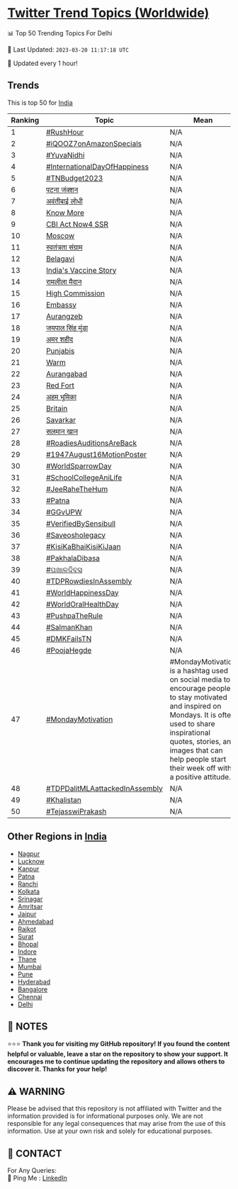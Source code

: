 [Twitter Trend Topics (Worldwide)](https://github.com/ErcinDedeoglu/Twitter-Trend-Topics)
==========


📊 Top 50 Trending Topics For Delhi

📆 Last Updated: `2023-03-20 11:17:18 UTC`

🔧 Updated every 1 hour!


## Trends

This is top 50 for [India](</India>)

| Ranking | Topic | Mean |
| ------- | ------------ | ------------ |
| 1 | [#RushHour](http://twitter.com/search?q=%23RushHour) | N/A |
| 2 | [#iQOOZ7onAmazonSpecials](http://twitter.com/search?q=%23iQOOZ7onAmazonSpecials) | N/A |
| 3 | [#YuvaNidhi](http://twitter.com/search?q=%23YuvaNidhi) | N/A |
| 4 | [#InternationalDayOfHappiness](http://twitter.com/search?q=%23InternationalDayOfHappiness) | N/A |
| 5 | [#TNBudget2023](http://twitter.com/search?q=%23TNBudget2023) | N/A |
| 6 | [पटना जंक्शन](http://twitter.com/search?q=%e0%a4%aa%e0%a4%9f%e0%a4%a8%e0%a4%be+%e0%a4%9c%e0%a4%82%e0%a4%95%e0%a5%8d%e0%a4%b6%e0%a4%a8) | N/A |
| 7 | [अवंतीबाई लोधी](http://twitter.com/search?q=%e0%a4%85%e0%a4%b5%e0%a4%82%e0%a4%a4%e0%a5%80%e0%a4%ac%e0%a4%be%e0%a4%88+%e0%a4%b2%e0%a5%8b%e0%a4%a7%e0%a5%80) | N/A |
| 8 | [Know More](http://twitter.com/search?q=Know+More) | N/A |
| 9 | [CBI Act Now4 SSR](http://twitter.com/search?q=CBI+Act+Now4+SSR) | N/A |
| 10 | [Moscow](http://twitter.com/search?q=Moscow) | N/A |
| 11 | [स्वतंत्रता संग्राम](http://twitter.com/search?q=%e0%a4%b8%e0%a5%8d%e0%a4%b5%e0%a4%a4%e0%a4%82%e0%a4%a4%e0%a5%8d%e0%a4%b0%e0%a4%a4%e0%a4%be+%e0%a4%b8%e0%a4%82%e0%a4%97%e0%a5%8d%e0%a4%b0%e0%a4%be%e0%a4%ae) | N/A |
| 12 | [Belagavi](http://twitter.com/search?q=Belagavi) | N/A |
| 13 | [India's Vaccine Story](http://twitter.com/search?q=India%27s+Vaccine+Story) | N/A |
| 14 | [रामलीला मैदान](http://twitter.com/search?q=%e0%a4%b0%e0%a4%be%e0%a4%ae%e0%a4%b2%e0%a5%80%e0%a4%b2%e0%a4%be+%e0%a4%ae%e0%a5%88%e0%a4%a6%e0%a4%be%e0%a4%a8) | N/A |
| 15 | [High Commission](http://twitter.com/search?q=High+Commission) | N/A |
| 16 | [Embassy](http://twitter.com/search?q=Embassy) | N/A |
| 17 | [Aurangzeb](http://twitter.com/search?q=Aurangzeb) | N/A |
| 18 | [जयपाल सिंह मुंडा](http://twitter.com/search?q=%e0%a4%9c%e0%a4%af%e0%a4%aa%e0%a4%be%e0%a4%b2+%e0%a4%b8%e0%a4%bf%e0%a4%82%e0%a4%b9+%e0%a4%ae%e0%a5%81%e0%a4%82%e0%a4%a1%e0%a4%be) | N/A |
| 19 | [अमर शहीद](http://twitter.com/search?q=%e0%a4%85%e0%a4%ae%e0%a4%b0+%e0%a4%b6%e0%a4%b9%e0%a5%80%e0%a4%a6) | N/A |
| 20 | [Punjabis](http://twitter.com/search?q=Punjabis) | N/A |
| 21 | [Warm](http://twitter.com/search?q=Warm) | N/A |
| 22 | [Aurangabad](http://twitter.com/search?q=Aurangabad) | N/A |
| 23 | [Red Fort](http://twitter.com/search?q=Red+Fort) | N/A |
| 24 | [अहम भूमिका](http://twitter.com/search?q=%e0%a4%85%e0%a4%b9%e0%a4%ae+%e0%a4%ad%e0%a5%82%e0%a4%ae%e0%a4%bf%e0%a4%95%e0%a4%be) | N/A |
| 25 | [Britain](http://twitter.com/search?q=Britain) | N/A |
| 26 | [Savarkar](http://twitter.com/search?q=Savarkar) | N/A |
| 27 | [सलमान खान](http://twitter.com/search?q=%e0%a4%b8%e0%a4%b2%e0%a4%ae%e0%a4%be%e0%a4%a8+%e0%a4%96%e0%a4%be%e0%a4%a8) | N/A |
| 28 | [#RoadiesAuditionsAreBack](http://twitter.com/search?q=%23RoadiesAuditionsAreBack) | N/A |
| 29 | [#1947August16MotionPoster](http://twitter.com/search?q=%231947August16MotionPoster) | N/A |
| 30 | [#WorldSparrowDay](http://twitter.com/search?q=%23WorldSparrowDay) | N/A |
| 31 | [#SchoolCollegeAniLife](http://twitter.com/search?q=%23SchoolCollegeAniLife) | N/A |
| 32 | [#JeeRaheTheHum](http://twitter.com/search?q=%23JeeRaheTheHum) | N/A |
| 33 | [#Patna](http://twitter.com/search?q=%23Patna) | N/A |
| 34 | [#GGvUPW](http://twitter.com/search?q=%23GGvUPW) | N/A |
| 35 | [#VerifiedBySensibull](http://twitter.com/search?q=%23VerifiedBySensibull) | N/A |
| 36 | [#Saveosholegacy](http://twitter.com/search?q=%23Saveosholegacy) | N/A |
| 37 | [#KisiKaBhaiKisiKiJaan](http://twitter.com/search?q=%23KisiKaBhaiKisiKiJaan) | N/A |
| 38 | [#PakhalaDibasa](http://twitter.com/search?q=%23PakhalaDibasa) | N/A |
| 39 | [#ପଖାଳଦିବସ](http://twitter.com/search?q=%23%e0%ac%aa%e0%ac%96%e0%ac%be%e0%ac%b3%e0%ac%a6%e0%ac%bf%e0%ac%ac%e0%ac%b8) | N/A |
| 40 | [#TDPRowdiesInAssembly](http://twitter.com/search?q=%23TDPRowdiesInAssembly) | N/A |
| 41 | [#WorldHappinessDay](http://twitter.com/search?q=%23WorldHappinessDay) | N/A |
| 42 | [#WorldOralHealthDay](http://twitter.com/search?q=%23WorldOralHealthDay) | N/A |
| 43 | [#PushpaTheRule](http://twitter.com/search?q=%23PushpaTheRule) | N/A |
| 44 | [#SalmanKhan](http://twitter.com/search?q=%23SalmanKhan) | N/A |
| 45 | [#DMKFailsTN](http://twitter.com/search?q=%23DMKFailsTN) | N/A |
| 46 | [#PoojaHegde](http://twitter.com/search?q=%23PoojaHegde) | N/A |
| 47 | [#MondayMotivation](http://twitter.com/search?q=%23MondayMotivation) | #MondayMotivation is a hashtag used on social media to encourage people to stay motivated and inspired on Mondays. It is often used to share inspirational quotes, stories, and images that can help people start their week off with a positive attitude. |
| 48 | [#TDPDalitMLAattackedInAssembly](http://twitter.com/search?q=%23TDPDalitMLAattackedInAssembly) | N/A |
| 49 | [#Khalistan](http://twitter.com/search?q=%23Khalistan) | N/A |
| 50 | [#TejasswiPrakash](http://twitter.com/search?q=%23TejasswiPrakash) | N/A |



## Other Regions in [India](</India>)

* [Nagpur](</India/Nagpur.md>)
* [Lucknow](</India/Lucknow.md>)
* [Kanpur](</India/Kanpur.md>)
* [Patna](</India/Patna.md>)
* [Ranchi](</India/Ranchi.md>)
* [Kolkata](</India/Kolkata.md>)
* [Srinagar](</India/Srinagar.md>)
* [Amritsar](</India/Amritsar.md>)
* [Jaipur](</India/Jaipur.md>)
* [Ahmedabad](</India/Ahmedabad.md>)
* [Rajkot](</India/Rajkot.md>)
* [Surat](</India/Surat.md>)
* [Bhopal](</India/Bhopal.md>)
* [Indore](</India/Indore.md>)
* [Thane](</India/Thane.md>)
* [Mumbai](</India/Mumbai.md>)
* [Pune](</India/Pune.md>)
* [Hyderabad](</India/Hyderabad.md>)
* [Bangalore](</India/Bangalore.md>)
* [Chennai](</India/Chennai.md>)
* [Delhi](</India/Delhi.md>)



## 📝 NOTES

⭐⭐⭐ **Thank you for visiting my GitHub repository! If you found the content helpful or valuable, leave a star on the repository to show your support. It encourages me to continue updating the repository and allows others to discover it. Thanks for your help!**


## ⚠️ WARNING

Please be advised that this repository is not affiliated with Twitter and the information provided is for informational purposes only. We are not responsible for any legal consequences that may arise from the use of this information. Use at your own risk and solely for educational purposes.


## 📨 CONTACT

 For Any Queries:  
            🏓 Ping Me : [LinkedIn](https://www.linkedin.com/in/ercindedeoglu/)
